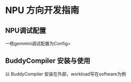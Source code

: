 # NPU 方向开发指南

## NPU调试配置
一核gemmini调试配置为Config=

## BuddyCompiler 安装与使用

以 BuddyCompiler 安装在外部，workload写在software为例
```

```


